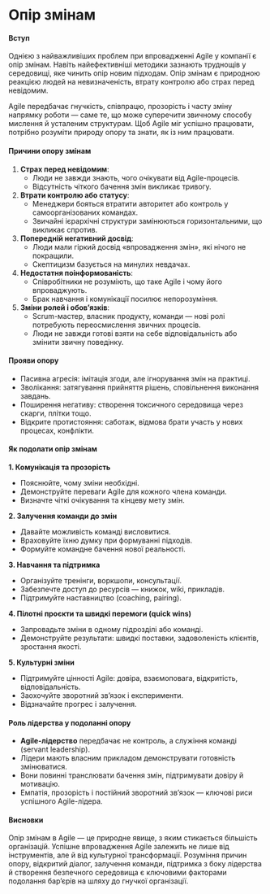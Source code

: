 # Опір змінам

#### Вступ

Однією з найважливіших проблем при впровадженні Agile у компанії є опір змінам. Навіть найефективніші методики зазнають труднощів у середовищі, яке чинить опір новим підходам. Опір змінам є природною реакцією людей на невизначеність, втрату контролю або страх перед невідомим.

Agile передбачає гнучкість, співпрацю, прозорість і часту зміну напрямку роботи — саме те, що може суперечити звичному способу мислення й усталеним структурам. Щоб Agile міг успішно працювати, потрібно розуміти природу опору та знати, як із ним працювати.

#### Причини опору змінам

1. **Страх перед невідомим**:
   * Люди не завжди знають, чого очікувати від Agile-процесів.
   * Відсутність чіткого бачення змін викликає тривогу.
2. **Втрати контролю або статусу**:
   * Менеджери бояться втратити авторитет або контроль у самоорганізованих командах.
   * Звичайні ієрархічні структури замінюються горизонтальними, що викликає спротив.
3. **Попередній негативний досвід**:
   * Люди мали гіркий досвід «впровадження змін», які нічого не покращили.
   * Скептицизм базується на минулих невдачах.
4. **Недостатня поінформованість**:
   * Співробітники не розуміють, що таке Agile і чому його впроваджують.
   * Брак навчання і комунікації посилює непорозуміння.
5. **Зміни ролей і обов’язків**:
   * Scrum-мастер, власник продукту, команди — нові ролі потребують переосмислення звичних процесів.
   * Люди не завжди готові взяти на себе відповідальність або змінити звичну поведінку.

#### Прояви опору

* Пасивна агресія: імітація згоди, але ігнорування змін на практиці.
* Зволікання: затягування прийняття рішень, сповільнення виконання завдань.
* Поширення негативу: створення токсичного середовища через скарги, плітки тощо.
* Відкрите протистояння: саботаж, відмова брати участь у нових процесах, конфлікти.

#### Як подолати опір змінам

**1. Комунікація та прозорість**

* Пояснюйте, чому зміни необхідні.
* Демонструйте переваги Agile для кожного члена команди.
* Визначте чіткі очікування та кінцеву мету змін.

**2. Залучення команди до змін**

* Давайте можливість команді висловитися.
* Враховуйте їхню думку при формуванні підходів.
* Формуйте командне бачення нової реальності.

**3. Навчання та підтримка**

* Організуйте тренінги, воркшопи, консультації.
* Забезпечте доступ до ресурсів — книжок, wiki, прикладів.
* Підтримуйте наставництво (coaching, pairing).

**4. Пілотні проєкти та швидкі перемоги (quick wins)**

* Запровадьте зміни в одному підрозділі або команді.
* Демонструйте результати: швидкі поставки, задоволеність клієнтів, зростання якості.

**5. Культурні зміни**

* Підтримуйте цінності Agile: довіра, взаємоповага, відкритість, відповідальність.
* Заохочуйте зворотний зв’язок і експерименти.
* Відзначайте прогрес і залучення.

#### Роль лідерства у подоланні опору

* **Agile-лідерство** передбачає не контроль, а служіння команді (servant leadership).
* Лідери мають власним прикладом демонструвати готовність змінюватися.
* Вони повинні транслювати бачення змін, підтримувати довіру й мотивацію.
* Емпатія, прозорість і постійний зворотний зв’язок — ключові риси успішного Agile-лідера.

#### Висновки

Опір змінам в Agile — це природне явище, з яким стикається більшість організацій. Успішне впровадження Agile залежить не лише від інструментів, але й від культурної трансформації. Розуміння причин опору, відкритий діалог, залучення команди, підтримка з боку лідерства й створення безпечного середовища є ключовими факторами подолання бар’єрів на шляху до гнучкої організації.
